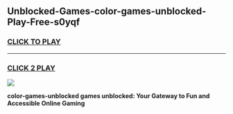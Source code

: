 
## Unblocked-Games-color-games-unblocked-Play-Free-s0yqf
<h3>
<a href="https://premium76.site?title=color-games-unblocked&ref=18A">CLICK TO PLAY</a></h3>
<hr>

<h3>
<a href="https://premium76.site?title=color-games-unblocked&ref=18A">CLICK 2 PLAY</a>
  
</h3>

<a href="https://premium76.site?title=color-games-unblocked&ref=18A"><img src="https://clearcache.store/games.png"></a>


**color-games-unblocked games unblocked: Your Gateway to Fun and Accessible Online Gaming**
